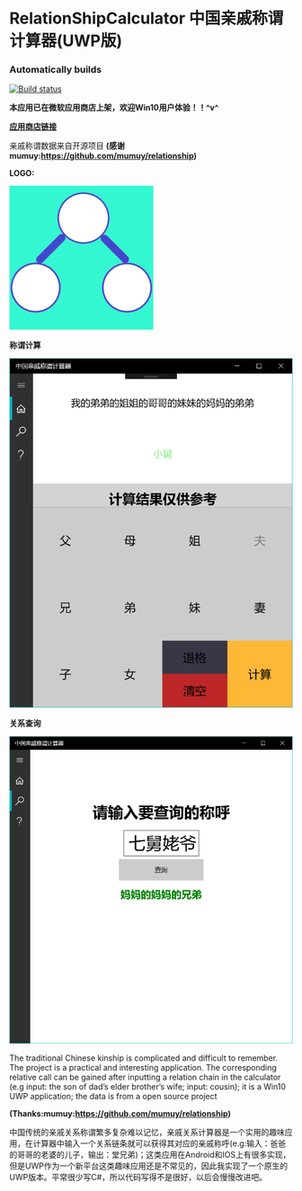 # RelationShipCalculator 中国亲戚称谓计算器(UWP版)

### Automatically builds

[![Build status](https://build.appcenter.ms/v0.1/apps/c07733a8-fd70-441d-a705-be028c2f40c2/branches/master/badge)](https://appcenter.ms)

**本应用已在微软应用商店上架，欢迎Win10用户体验！！^v^**

**[应用商店链接](https://www.microsoft.com/store/productId/9PLTPDW7L0XJ)**

亲戚称谓数据来自开源项目 **(感谢mumuy:https://github.com/mumuy/relationship)**

**LOGO:**

![](https://github.com/lrx0014/RelationShipCalculator/blob/master/Screenshots/logo_color.png)

**称谓计算**

![](https://github.com/lrx0014/RelationShipCalculator/blob/master/Screenshots/Desktop1.PNG)

**关系查询**

![](https://github.com/lrx0014/RelationShipCalculator/blob/master/Screenshots/Desktop2.PNG)


The traditional Chinese kinship is complicated and difficult to remember. The project is a practical and interesting application. The corresponding relative call can be gained after inputting a relation chain in the calculator (e.g input: the son of dad’s elder brother’s wife; input: cousin); it is a Win10 UWP application; the data is from a open source project 

**(Thanks:mumuy:https://github.com/mumuy/relationship)**

中国传统的亲戚关系称谓繁多复杂难以记忆，亲戚关系计算器是一个实用的趣味应用，在计算器中输入一个关系链条就可以获得其对应的亲戚称呼(e.g:输入：爸爸的哥哥的老婆的儿子，输出：堂兄弟)；这类应用在Android和IOS上有很多实现，但是UWP作为一个新平台这类趣味应用还是不常见的，因此我实现了一个原生的UWP版本。平常很少写C#，所以代码写得不是很好，以后会慢慢改进吧。
